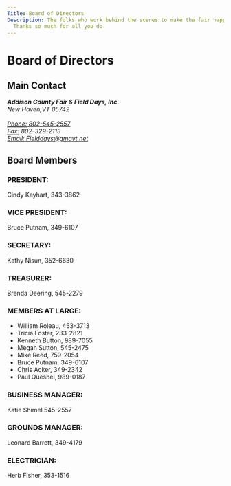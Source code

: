 ```yaml
---
Title: Board of Directors
Description: The folks who work behind the scenes to make the fair happen.
  Thanks so much for all you do!
---
```

# Board of Directors

## Main Contact

<address itemscope="" itemtype="http://schema.org/NGO">
    <div itemprop="address" itemscope="" itemtype="http://schema.org/PostalAddress" >
        <strong itemprop="streetAddress" >Addison County Fair & Field Days, Inc.</strong>
        <br /> <span itemprop="addressLocality">New Haven</span>,<span itemprop="addressRegion">VT</span> 05742
    </div>
    <br />
    <a href="tel:8025452557" itemprop="telephone" ><abbr title="Phone" >Phone:</abbr> 802-545-2557</a><br />
    <abbr title="Fax">Fax:</abbr> 802-329-2113<br />
    <a href="mailto:Fielddays@gmavt.net"  itemprop="email"><abbr title="Email">Email:</abbr> Fielddays@gmavt.net</a>
</address>

## Board Members

### PRESIDENT:

Cindy Kayhart, 343-3862

### VICE PRESIDENT:

Bruce Putnam, 349-6107

### SECRETARY:

Kathy Nisun, 352-6630

### TREASURER:

Brenda Deering, 545-2279

### MEMBERS AT LARGE:

* William Roleau, 453-3713 
* Tricia Foster, 233-2821
* Kenneth Button, 989-7055 
* Megan Sutton, 545-2475
* Mike Reed, 759-2054
* Bruce Putnam, 349-6107
* Chris Acker, 349-2342
* Paul Quesnel, 989-0187

### BUSINESS MANAGER:

Katie Shimel 545-2557

### GROUNDS MANAGER:

Leonard Barrett, 349-4179

### ELECTRICIAN:

Herb Fisher, 353-1516
